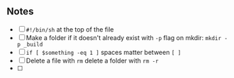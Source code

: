 ## Notes
- [ ] `#!/bin/sh` at the top of the file
- [ ] Make a folder if it doesn't already exist with `-p` flag on mkdir: `mkdir -p _build`
- [ ] `if [ $something -eq 1 ]` spaces matter between `[ ]`
- [ ] Delete a file with `rm` delete a folder with `rm -r`
- [ ] 